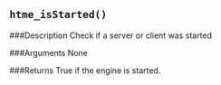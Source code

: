 ``htme_isStarted()``
--------------

###Description
Check if a server or client was started

###Arguments
None

###Returns
True if the engine is started.